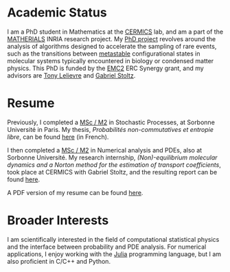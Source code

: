 # Academic Status

I am a PhD student in Mathematics at the [CERMICS](https://cermics-lab.enpc.fr/) lab, and am a part of the [MATHERIALS](https://www.inria.fr/en/matherials) INRIA research project. My [PhD project](https://www.theses.fr/en/s343177) revolves around the analysis of algorithms designed to accelerate the sampling of 
rare events, such as the transitions between [metastable](https://en.wikipedia.org/wiki/Metastability) configurational states in molecular systems typically encountered in biology or condensed matter physics. This PhD is funded by the [EMC2](https://erc-emc2.eu/) ERC Synergy grant, and my advisors are [Tony Lelievre](https://cermics.enpc.fr/~lelievre/) and [Gabriel Stoltz](https://cermics-lab.enpc.fr/gabriel-stoltz/).

# Resume

Previously, I completed a [MSc / M2](https://www.lpsm.paris/masters/modale/index) in Stochastic Processes, at Sorbonne Université in Paris. My thesis, _Probabilités non-commutatives et entropie libre_, can be found [here](/memoire_probas.pdf) (in French).

I then completed a [MSc / M2](https://www.ljll.math.upmc.fr/MathModel/index_en.html) in Numerical analysis and PDEs, also at Sorbonne Université. My research internship, _(Non)-equilibrium molecular dynamics and a Norton method for the estimation of transport coefficients_, took place at CERMICS with Gabriel Stoltz, and the resulting report can be found [here](/rapport_stage.pdf).

A PDF version of my resume can be found [here](/cv.pdf).

# Broader Interests

I am scientifically interested in the field of computational statistical physics and the interface between probability and PDE analysis. 
For numerical applications, I enjoy working with the [Julia](https://julialang.org/) programming language, but I am also proficient in C/C++ and Python.

